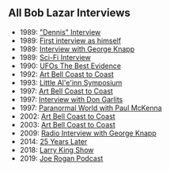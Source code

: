 ## All Bob Lazar Interviews
- 1989: ["Dennis" Interview](./dennis/)
- 1989: [First interview as himself](https://www.youtube.com/watch?v=I9EnIRhhtf4)
- 1989: [Interview with George Knapp](https://www.youtube.com/watch?v=CY5LxACsYI4)
- 1989: [Sci-Fi Interview](./sci-fi/)
- 1990: [UFOs The Best Evidence](https://www.youtube.com/watch?v=EjYTIYwCpQg)
- 1992: [Art Bell Coast to Coast](./art-bell/coast-to-coast-1992/)
- 1993: [Little Al'e'inn Symposium](https://www.youtube.com/watch?v=bA1TvhJKv8s)
- 1997: [Art Bell Coast to Coast](./art-bell/coast-to-coast-1977/)
- 1997: [Interview with Don Garlits](https://www.youtube.com/watch?v=PmclCzGFotM)
- 1997: [Paranormal World with Paul McKenna](https://www.youtube.com/watch?v=Og1ybql1CtE)
- 2002: [Art Bell Coast to Coast](./art-bell/coast-to-coast-2002/)
- 2003: [Art Bell Coast to Coast](https://www.youtube.com/watch?v=9QjPm24lhC0)
- 2009: [Radio Interview with George Knapp](https://www.youtube.com/watch?v=Ed9EVZYCBGY)
- 2014: [25 Years Later](https://www.youtube.com/watch?v=RefHq3UZSkM)
- 2018: [Larry King Show](https://www.youtube.com/watch?v=q1RYU8iKLrA)
- 2019: [Joe Rogan Podcast](./rogan/)